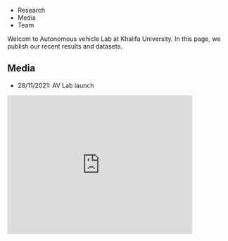 <nav>
  <ul>
    <li href="/research/"> Research </li>
    <li href="/media/"> Media </li>   
    <li href="/team/"> Team </li>
  </ul>  
</nav>
Welcom to Autonomous vehicle Lab at Khalifa University. In this page, we publish our recent results and datasets.




## Media
- 28/11/2021: AV Lab launch
<iframe width="420" height="315" src="https://youtube.com/embed/k4qmW9vgAio" frameborder="0"> </iframe>
